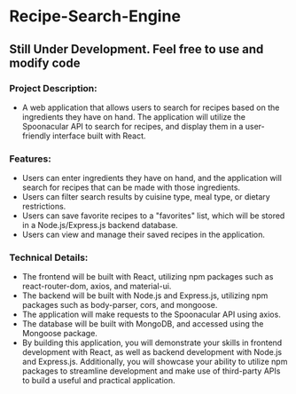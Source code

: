 # Recipe-Search-Engine
## Still Under Development. Feel free to use and modify code
### Project Description:
* A web application that allows users to search for recipes based on the ingredients they have on hand. The application will utilize the Spoonacular API to search for recipes, and display them in a user-friendly interface built with React.

### Features:

  * Users can enter ingredients they have on hand, and the application will search for recipes that can be made with those ingredients.
  * Users can filter search results by cuisine type, meal type, or dietary restrictions.
  * Users can save favorite recipes to a "favorites" list, which will be stored in a Node.js/Express.js backend database.
  * Users can view and manage their saved recipes in the application.
### Technical Details:

* The frontend will be built with React, utilizing npm packages such as react-router-dom, axios, and material-ui.
* The backend will be built with Node.js and Express.js, utilizing npm packages such as body-parser, cors, and mongoose.
* The application will make requests to the Spoonacular API using axios.
* The database will be built with MongoDB, and accessed using the Mongoose package.
* By building this application, you will demonstrate your skills in frontend development with React, as well as backend development with Node.js and Express.js. Additionally, you will showcase your ability to utilize npm packages to streamline development and make use of third-party APIs to build a useful and practical application.
